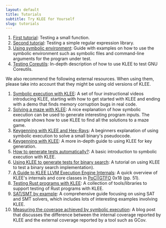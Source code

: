 ```yaml
---
layout: default
title: Tutorials
subtitle: Try KLEE for Yourself
slug: tutorials
---
```


1. [First tutorial]({{site.baseurl}}/tutorials/testing-function/): Testing a small function.
2. [Second tutorial]({{site.baseurl}}/tutorials/testing-regex/): Testing a simple regular expression library.
3. [Using symbolic environment]({{site.baseurl}}/tutorials/using-symbolic/): Guide with examples on how to use the symbolic environment such as symbolic files and command-line arguments for the program under test.
4. [Testing Coreutils]({{site.baseurl}}/tutorials/testing-coreutils/): In-depth description of how to use KLEE to test GNU Coreutils.

We also recommend the following external resources.  When using them, please take into account that they might be using old versions of KLEE. 

1. [Symbolic execution with KLEE](https://adalogics.com/blog/symbolic-execution-with-klee): A set of four instructional videos introducing KLEE, starting with how to get started with KLEE and ending with a demo that finds memory corruption bugs in real code.
1. [Solving a maze with KLEE](http://feliam.wordpress.com/2010/10/07/the-symbolic-maze/): A nice explanation of how symbolic execution can be used to generate interesting program inputs. The example shows how to use KLEE to find all the solutions to a maze game.
1. [Keygenning with KLEE and Hex-Rays](https://gitlab.com/Manouchehri/Matryoshka-Stage-2/blob/master/stage2.md): A beginners explanation of using symbolic execution to solve a small binary's pseudocode.
1. [Keygenning with KLEE](https://doar-e.github.io/blog/2015/08/18/keygenning-with-klee/): A more in-depth guide to using KLEE for key generation.
1. [How to generate tests automatically?](https://verificationglasses.wordpress.com/2020/10/02/symbolic-execution-klee/): A basic introduction to symbolic execution with KLEE.
1. [Using KLEE to generate tests for binary search](https://verificationglasses.wordpress.com/2020/10/17/klee-binary-search/): A tutorial on using KLEE to test a binary search implementation).
1. [A Guide to KLEE LLVM Execution Engine Internals](https://www.alchemistowl.org/pocorgtfo/pocorgtfo18.pdf): A quick overview of KLEE's internals and core classes in [PoC\|\|GTFO](https://github.com/angea/pocorgtfo) 0x18 (pp. 51).
1. [Testing Rust programs with KLEE](https://github.com/project-oak/rust-verification-tools/blob/main/docs/using-klee.md): A collection of tools/libraries to support testing of Rust programs with KLEE.
1. [SAT/SMT by example](https://yurichev.com/writings/SAT_SMT_by_example.pdf): A comprehensive guide focusing on using SAT and SMT solvers, which includes lots of interesting examples involving KLEE.
1. [Measuring the coverage achieved by symbolic execution](http://ccadar.blogspot.com/2020/07/measuring-coverage-achieved-by-symbolic.html): A blog post that discusses the difference between the internal coverage reported by KLEE and the external coverage reported by a tool such as GCov.

